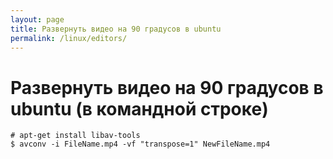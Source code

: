 ```yaml
---
layout: page
title: Развернуть видео на 90 градусов в ubuntu
permalink: /linux/editors/
---
```


# Развернуть видео на 90 градусов в ubuntu (в командной строке)


    # apt-get install libav-tools
    $ avconv -i FileName.mp4 -vf "transpose=1" NewFileName.mp4
